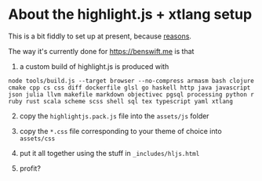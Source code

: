 # About the highlight.js + xtlang setup

This is a bit fiddly to set up at present, because
[reasons](https://github.com/highlightjs/highlightjs-xtlang#usage).

The way it's currently done for <https://benswift.me> is that

1. a custom build of highlight.js is produced with

```plaintext
node tools/build.js --target browser --no-compress armasm bash clojure cmake cpp cs css diff dockerfile glsl go haskell http java javascript json julia llvm makefile markdown objectivec pgsql processing python r ruby rust scala scheme scss shell sql tex typescript yaml xtlang
```

2. copy the `highlightjs.pack.js` file into the `assets/js` folder

3. copy the `*.css` file corresponding to your theme of choice into `assets/css`

4. put it all together using the stuff in `_includes/hljs.html`

5. profit?
